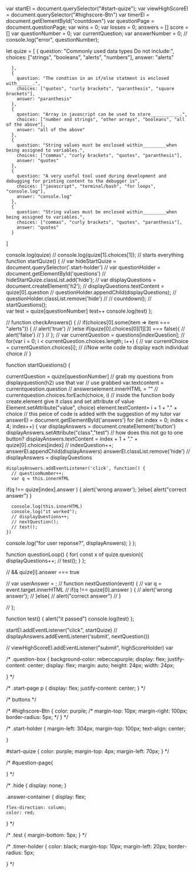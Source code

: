 var startEl = document.querySelector("#start-quize");
var viewHighScoreEl = document.querySelector("#highscore-Btn")
var timerEl = document.getElementById("countdown")
var questionPage = document.questionPage;
var wins = 0;
var losses = 0;
answers = []
score = []
var questionNumber = 0;
var currentQuestion;
var answerNumber = 0;
// console.log("error", questionNumber);

let quize = [
    {
        question: "Commonly used data types Do not include:",
        choices: ["strings", "booleans", "alerts", "numbers"],
        answer: "alerts"
  
      },
      {
        question: "The condtion in an if/else statment is enclosed with______.",
        choices: ["quotes", "curly brackets", "paranthesis", "square brackets"],
        answer: "paranthesis"
      },
      {
        question: "Array in javascript can be used to store___________.",
        choices: ["number and strings", "other arrays", "booleans", "all of the above"],
        answer: "all of the above"
      },
      {
        question: "String values must be enclosed within_________when being assigned to variables.",
        choices: ["commas", "curly brackets", "quotes", "paranthesis"],
        answer: "quotes"
      },
      {
        question: "A very useful tool used during development and debugging for printing content to the debugger is",
        choices: ["javascript", "terminal/bash", "for loops", "console.log"],
        answer: "console.log"
      },
      {
        question: "String values must be enclosed within_________when being assigned to variables.",
        choices: ["commas", "curly brackets", "quotes", "paranthesis"],
        answer: "quotes"
      }    
  ]
  
  console.log(quize)
  // console.log(quize[1].choices[1]);
// starts everything
function startQuize() {
  // var hideStartQuize = document.querySelector('.start-holder')
  // var questionHolder = document.getElementById('questions')
  // hideStartQuize.classList.add('hide');
  // var displayQuestions = document.createElement('h2');
  // displayQuestions.textContent = quize[0].question
  // questionHolder.appendChild(displayQuestions);
  // questionHolder.classList.remove('hide')
  //   // countdown();
    // startQuestions();  
    var test = quize[questionNumber]
    test++
    console.log(test)
};

// function checkAnswers() {
//   if(choices[0].some(item => item === "alerts")) {
//       alert('true')
//     }else if(quize[0].choices[0][1][3] === false){
//       alert('false')
//     }
// };
// var currentQuestion = questions[indexQuestion];
// for(var i = 0; i < currentQuestion.choices.length; i++) {
//   var currentChoice = currentQuestion.choices[i];
//   //Now write code to display each individual choice
// }

function startQuestions() {
  
  currentQuestion = quize[questionNumber]
  // grab my questions from displayquestion(h2) use that var 
  // use grabbed var.textcontent = currentquestion.question
  // answerselement.innerHTML = ""
  // currentquestion.choices.forEach(choice, i)
  // inside the function body create.element give it class and set attribute of value
  Element.setAttribute("value", choice)
  element.textContent= i + 1 + "." + choice
  // this peice of code is added with the suggestion of my tutor
  var answerEl = document.getElementById('answers')
  for (let index = 0; index < 4; index++) {
    var displayAnswers = document.createElement('button')
    displayAnswers.setAttribute("class","test")
    // how does this not go to one button?
    displayAnswers.textContent = index + 1 + "." + quize[0].choices[index]
    // indexQuestion++;
    answerEl.appendChild(displayAnswers) 
    answerEl.classList.remove('hide')
    // displayAnswers = displayQuestions
    
    displayAnswers.addEventListener('click', function() {
      // questionNumber++;
      var q = this.innerHTML
  if(q !== quize[index].answer ) {
    alert('wrong answer');
  }else{
      alert("correct answer")
    }

      console.log(this.innerHTML)
      console.log("it worked");
      // displayQuestions++;
      // nextQuestion();
      // test();
    })
  console.log("for user reponse?", displayAnswers);
  } 
};

function questionLoop() {
  for( const x of quize.quesion){ 
    displayQuestions++;
    // test();
  }
};
    



// && quize[i].answer === true

// var userAnswer = ;
// function nextQuestion(event) {
//   var q = event.target.innerHTML
//   if(q !== quize[0].answer ) {
//     alert('wrong answer');
//   }else{
//       alert("correct answer")
//     }  

// };
  
  


function test() {
    alert("it passed")
    console.log(test)
};


startEl.addEventListener("click", startQuize)
// displayAnswers.addEventListener('submit', nextQuestion())

// viewHighScoreEl.addEventListener("submit", highScoreHolder)
var 



/* 
.question-box {
    background-color: rebeccapurple;
    display: flex;
    justify-content: center;
    display: flex;
    margin: auto;
    height: 24px;
    width: 24px;


} */


/* .start-page p {
    display: flex;
    justify-content: center;
} */



/* buttons */



/* 
#highscore-Btn {
    color: purple;
    /* margin-top: 10px;
    margin-right: 100px;
    border-radius: 5px; */
} */

/* .start-holder {
    margin-left: 304px;
    margin-top: 100px;
    text-align: center;
    
}

#start-quize {
    color: purple;
    margin-top: 4px;
    margin-left: 70px;
} */

/* #question-page{

} */

/* .hide {
    display: none;
}

.answer-container {
    display: flex;
    
    flex-direction: column;
    color: red;

} */

/* .test {
    margin-bottom: 5px;
} */

/* .timer-holder {
    color: black;
    margin-top: 10px;
    margin-left: 20px;
    border-radius: 5px;

} */
